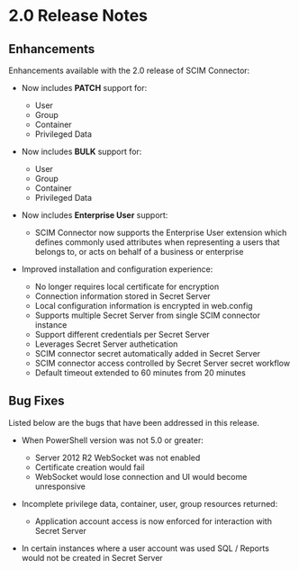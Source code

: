 [title]: # (2.0)
[tags]: # (scim)
[priority]: # (30097)
# 2.0 Release Notes

## Enhancements

Enhancements available with the 2.0 release of SCIM Connector:

* Now includes __PATCH__ support for:
   * User
   * Group
   * Container
   * Privileged Data

* Now includes __BULK__ support for:
   * User
   * Group
   * Container
   * Privileged Data

* Now includes __Enterprise User__ support:
   * SCIM Connector now supports the Enterprise User extension which defines commonly used attributes when representing a users that belongs to, or acts on behalf of a business or enterprise

* Improved installation and configuration experience:
   * No longer requires local certificate for encryption
   * Connection information stored in Secret Server
   * Local configuration information is encrypted in web.config
   * Supports multiple Secret Server from single SCIM connector instance
   * Support different credentials per Secret Server
   * Leverages Secret Server authetication
   * SCIM connector secret automatically added in Secret Server
   * SCIM connector access controlled by Secret Server secret workflow
   * Default timeout extended to 60 minutes from 20 minutes

## Bug Fixes

Listed below are the bugs that have been addressed in this release.

* When PowerShell version was not 5.0 or greater:
   * Server 2012 R2 WebSocket was not enabled
   * Certificate creation would fail
   * WebSocket would lose connection and UI would become unresponsive

* Incomplete privilege data, container, user, group resources returned:
   * Application account access is now enforced for interaction with Secret Server

* In certain instances where a user account was used SQL / Reports would not be created in Secret Server
